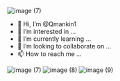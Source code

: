 ![image (7)](https://github.com/Qmankin1/Qmankin1/assets/141889107/305d791e-8bad-4de2-9fb3-70076b7678e5)
- 👋 Hi, I’m @Qmankin1
- 👀 I’m interested in ...
- 🌱 I’m currently learning ...
- 💞️ I’m looking to collaborate on ...
- 📫 How to reach me ...

<!---
Qmankin1/Qmankin1 is a ✨ special ✨ repository because its `README.md` (this file) appears on your GitHub profile.
You can click the Preview link to take a look at your changes.
--->
![image (7)](https://github.com/Qmankin1/Qmankin1/assets/141889107/eabb8558-3569-4925-a8de-98fd51c755d6)
![image (8)](https://github.com/Qmankin1/Qmankin1/assets/141889107/571d885f-472e-492f-8e5f-a93b389884fb)
![image (9)](https://github.com/Qmankin1/Qmankin1/assets/141889107/de418edf-0100-4d77-a1ac-3ee0faafeb04)


